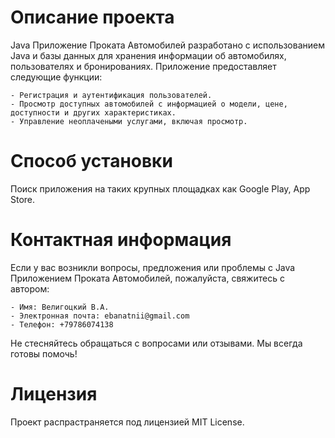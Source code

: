 # Описание проекта
Java Приложение Проката Автомобилей разработано с использованием Java и базы данных для хранения информации об автомобилях, пользователях и бронированиях. Приложение предоставляет следующие функции:

    - Регистрация и аутентификация пользователей.
    - Просмотр доступных автомобилей с информацией о модели, цене, доступности и других характеристиках.
    - Управление неоплачеными услугами, включая просмотр.

# Способ установки
Поиск приложения на таких крупных площадках как Google Play, App Store. 
# Контактная информация

Если у вас возникли вопросы, предложения или проблемы с Java Приложением Проката Автомобилей, пожалуйста, свяжитесь с автором:

    - Имя: Велигоцкий В.А.
    - Электронная почта: ebanatnii@gmail.com
    - Телефон: +79786074138

Не стесняйтесь обращаться с вопросами или отзывами. Мы всегда готовы помочь!
# Лицензия
Проект распрастраняется под лицензией MIT License.
